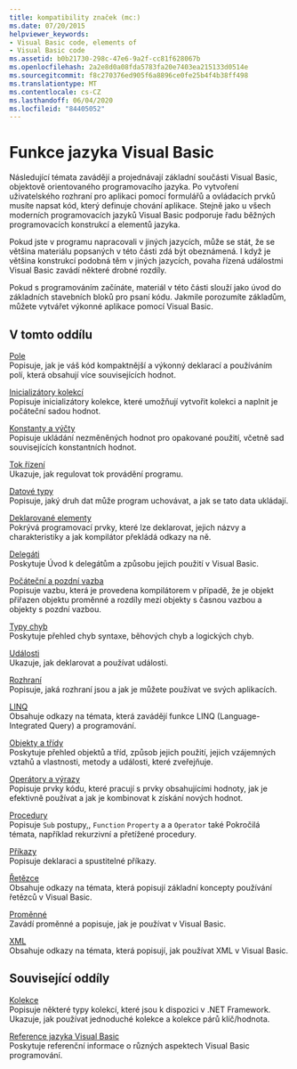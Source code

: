 ```yaml
---
title: kompatibility značek (mc:)
ms.date: 07/20/2015
helpviewer_keywords:
- Visual Basic code, elements of
- Visual Basic code
ms.assetid: b0b21730-298c-47e6-9a2f-cc81f628067b
ms.openlocfilehash: 2a2e8d0a08fda5783fa20e7403ea215133d0514e
ms.sourcegitcommit: f8c270376ed905f6a8896ce0fe25b4f4b38ff498
ms.translationtype: MT
ms.contentlocale: cs-CZ
ms.lasthandoff: 06/04/2020
ms.locfileid: "84405052"
---
```

# <a name="visual-basic-language-features"></a>Funkce jazyka Visual Basic
Následující témata zavádějí a projednávají základní součásti Visual Basic, objektově orientovaného programovacího jazyka. Po vytvoření uživatelského rozhraní pro aplikaci pomocí formulářů a ovládacích prvků musíte napsat kód, který definuje chování aplikace. Stejně jako u všech moderních programovacích jazyků Visual Basic podporuje řadu běžných programovacích konstrukcí a elementů jazyka.  
  
 Pokud jste v programu napracovali v jiných jazycích, může se stát, že se většina materiálu popsaných v této části zdá být obeznámená. I když je většina konstrukcí podobná těm v jiných jazycích, povaha řízená událostmi Visual Basic zavádí některé drobné rozdíly.  
  
 Pokud s programováním začínáte, materiál v této části slouží jako úvod do základních stavebních bloků pro psaní kódu. Jakmile porozumíte základům, můžete vytvářet výkonné aplikace pomocí Visual Basic.  
  
## <a name="in-this-section"></a>V tomto oddílu  
 [Pole](arrays/index.md)  
 Popisuje, jak je váš kód kompaktnější a výkonný deklarací a používáním polí, která obsahují více souvisejících hodnot.  
  
 [Inicializátory kolekcí](collection-initializers/index.md)  
 Popisuje inicializátory kolekce, které umožňují vytvořit kolekci a naplnit je počáteční sadou hodnot.  
  
 [Konstanty a výčty](constants-enums/index.md)  
 Popisuje ukládání nezměněných hodnot pro opakované použití, včetně sad souvisejících konstantních hodnot.  
  
 [Tok řízení](control-flow/index.md)  
 Ukazuje, jak regulovat tok provádění programu.  
  
 [Datové typy](data-types/index.md)  
 Popisuje, jaký druh dat může program uchovávat, a jak se tato data ukládají.  
  
 [Deklarované elementy](declared-elements/index.md)  
 Pokrývá programovací prvky, které lze deklarovat, jejich názvy a charakteristiky a jak kompilátor překládá odkazy na ně.  
  
 [Delegáti](delegates/index.md)  
 Poskytuje Úvod k delegátům a způsobu jejich použití v Visual Basic.  
  
 [Počáteční a pozdní vazba](early-late-binding/index.md)  
 Popisuje vazbu, která je provedena kompilátorem v případě, že je objekt přiřazen objektu proměnné a rozdíly mezi objekty s časnou vazbou a objekty s pozdní vazbou.  
  
 [Typy chyb](error-types.md)  
 Poskytuje přehled chyb syntaxe, běhových chyb a logických chyb.  
  
 [Události](events/index.md)  
 Ukazuje, jak deklarovat a používat události.  
  
 [Rozhraní](interfaces/index.md)  
 Popisuje, jaká rozhraní jsou a jak je můžete používat ve svých aplikacích.  
  
 [LINQ](linq/index.md)  
 Obsahuje odkazy na témata, která zavádějí funkce LINQ (Language-Integrated Query) a programování.  
  
 [Objekty a třídy](objects-and-classes/index.md)  
 Poskytuje přehled objektů a tříd, způsob jejich použití, jejich vzájemných vztahů a vlastnosti, metody a události, které zveřejňuje.  
  
 [Operátory a výrazy](operators-and-expressions/index.md)  
 Popisuje prvky kódu, které pracují s prvky obsahujícími hodnoty, jak je efektivně používat a jak je kombinovat k získání nových hodnot.  
  
 [Procedury](procedures/index.md)  
 Popisuje `Sub` postupy,, `Function` `Property` a a `Operator` také Pokročilá témata, například rekurzivní a přetížené procedury.  
  
 [Příkazy](statements.md)  
 Popisuje deklaraci a spustitelné příkazy.  
  
 [Řetězce](strings/index.md)  
 Obsahuje odkazy na témata, která popisují základní koncepty používání řetězců v Visual Basic.  
  
 [Proměnné](variables/index.md)  
 Zavádí proměnné a popisuje, jak je používat v Visual Basic.  
  
 [XML](xml/index.md)  
 Obsahuje odkazy na témata, která popisují, jak používat XML v Visual Basic.  
  
## <a name="related-sections"></a>Související oddíly

 [Kolekce](../concepts/collections.md)  
 Popisuje některé typy kolekcí, které jsou k dispozici v .NET Framework. Ukazuje, jak používat jednoduché kolekce a kolekce párů klíč/hodnota.  
  
 [Reference jazyka Visual Basic](../../language-reference/index.md)  
 Poskytuje referenční informace o různých aspektech Visual Basic programování.
